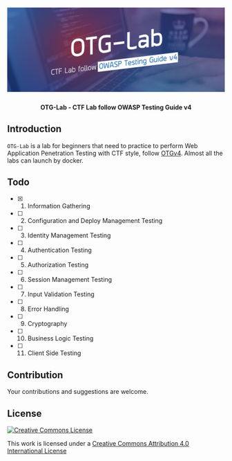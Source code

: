 <h1 align="center">
  <br>
  <a href="https://github.com/oszo/OTG-Lab">
    <img src="badge.png" alt="OTG-Lab"></a>
  <br>
</h1>
<h4 align="center">OTG-Lab - CTF Lab follow OWASP Testing Guide v4</h4>

## Introduction

`OTG-Lab` is a lab for beginners that need to practice to perform Web Application Penetration Testing with CTF style, follow [OTGv4](https://www.owasp.org/index.php/OWASP_Testing_Guide_v4_Table_of_Contents). Almost all the labs can launch by docker.

## Todo

- [x] 1.  Information Gathering
- [ ] 2.  Configuration and Deploy Management Testing
- [ ] 3.  Identity Management Testing
- [ ] 4.  Authentication Testing
- [ ] 5.  Authorization Testing
- [ ] 6.  Session Management Testing
- [ ] 7.  Input Validation Testing
- [ ] 8.  Error Handling
- [ ] 9.  Cryptography
- [ ] 10. Business Logic Testing
- [ ] 11. Client Side Testing

## Contribution

Your contributions and suggestions are welcome.

## License

[![Creative Commons License](http://i.creativecommons.org/l/by/4.0/88x31.png)](http://creativecommons.org/licenses/by/4.0/)

This work is licensed under a [Creative Commons Attribution 4.0 International License](http://creativecommons.org/licenses/by/4.0/)
